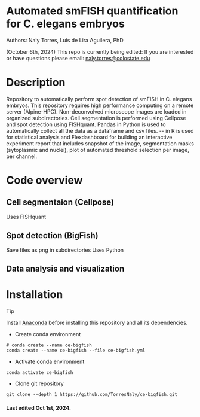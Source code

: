 # Automated smFISH quantification for C. elegans embryos

Authors: Naly Torres, Luis de Lira Aguilera, PhD

(October 6th, 2024) This repo is currently being edited: If you are interested or have questions please email: naly.torres@colostate.edu 

# Description
Repository to automatically perform spot detection of smFISH in C. elegans embryos. This repository requires high performance computing on a remote server (Alpine-HPC). Non-deconvolved microscope images are loaded in organized subdirectories. Cell segmentation is performed using Cellpose and spot detection using FISHquant. Pandas in Python is used to automatically collect all the data as a dataframe and csv files. -- in R is used for statistical analysis and Flexdashboard for building an interactive experiment report that includes snapshot of the image, segmentation masks (sytoplasmic and nuclei), plot of automated threshold selection per image, per channel. 



# Code overview
## Cell segmentaion (Cellpose)
Uses FISHquant

## Spot detection (BigFish)
Save files as png in subdirectories
Uses Python

## Data analysis and visualization

# Installation
> [!TIP]
> Install [Anaconda](https://www.anaconda.com/) before installing this repository and all its dependencies.

* Create conda environment
```
# conda create --name ce-bigfish
conda create --name ce-bigfish --file ce-bigfish.yml
```
* Activate conda environment
```
conda activate ce-bigfish
```
* Clone git repository
```
git clone --depth 1 https://github.com/TorresNaly/ce-bigfish.git
```
#### Last edited Oct 1st, 2024. 



